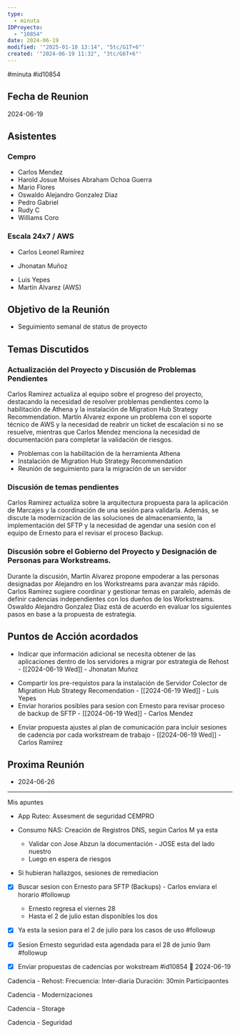 ```yaml
---
type:
  - minuta
IDProyecto:
  - "10854"
date: 2024-06-19
modified: '"2025-01-10 13:14", "5tc/G1T+6"'
created: '"2024-06-19 11:32", "3tc/G6T+6"'
---
```


#minuta 
#id10854

## Fecha de Reunion
2024-06-19

## Asistentes

### Cempro
* Carlos Mendez
* Harold Josue Moises Abraham Ochoa Guerra
* Mario Flores
* Oswaldo Alejandro Gonzalez Diaz
* Pedro Gabriel
* Rudy C
* Williams Coro

### Escala 24x7 / AWS
- Carlos Leonel Ramírez
* Jhonatan Muñoz
- Luis Yepes
- Martin Alvarez (AWS)

## Objetivo de la Reunión
* Seguimiento semanal de status de proyecto
## Temas Discutidos

### Actualización del Proyecto y Discusión de Problemas Pendientes
Carlos Ramirez actualiza al equipo sobre el progreso del proyecto, destacando la necesidad de resolver problemas pendientes como la habilitación de Athena y la instalación de Migration Hub Strategy Recommendation. Martín Alvarez expone un problema con el soporte técnico de AWS y la necesidad de reabrir un ticket de escalación si no se resuelve, mientras que Carlos Mendez menciona la necesidad de documentación para completar la validación de riesgos.
* Problemas con la habilitación de la herramienta Athena
* Instalación de Migration Hub Strategy Recommendation
* Reunión de seguimiento para la migración de un servidor

### Discusión de temas pendientes
Carlos Ramirez actualiza sobre la arquitectura propuesta para la aplicación de Marcajes y la coordinación de una sesión para validarla. Además, se discute la modernización de las soluciones de almacenamiento, la implementación del SFTP y la necesidad de agendar una sesión con el equipo de Ernesto para el revisar el proceso Backup.

### Discusión sobre el Gobierno del Proyecto y Designación de Personas para Workstreams.
Durante la discusión, Martin Alvarez propone empoderar a las personas designadas por Alejandro en los Workstreams para avanzar más rápido. Carlos Ramirez sugiere coordinar y gestionar temas en paralelo, además de definir cadencias independientes con los dueños de los Workstreams. Oswaldo Alejandro Gonzalez Diaz está de acuerdo en evaluar los siguientes pasos en base a la propuesta de estrategia.

## Puntos de Acción acordados
- Indicar que información adicional se necesita obtener de las aplicaciones dentro de los servidores a migrar por estrategia de Rehost - [[2024-06-19 Wed]] - Jhonatan Muñoz
* Compartir los pre-requistos para la instalación de Servidor Colector de Migration Hub Strategy Recomendation - [[2024-06-19 Wed]] - Luis Yepes
* Enviar horarios posibles para sesion con Ernesto para revisar proceso de backup de SFTP - [[2024-06-19 Wed]]  - Carlos Mendez
- Enviar propuesta ajustes al plan de comunicación para incluir sesiones de cadencia por cada workstream de trabajo - [[2024-06-19 Wed]] - Carlos Ramírez

## Proxima Reunión
*   2024-06-26

---


Mis apuntes

- App Ruteo: Assesment de seguridad CEMPRO
- Consumo NAS: Creación de Registros DNS, según Carlos M ya esta
	- Validar con Jose Abzun la documentación - JOSE esta del lado nuestro
	- Luego en espera de riesgos

- Si hubieran hallazgos, sesiones de remediacion

- [x] Buscar sesion con Ernesto para SFTP (Backups) - Carlos enviara el horario  #followup
	- Ernesto regresa el viernes 28
	- Hasta el 2 de julio estan disponibles los dos 
- [x] Ya esta la sesion para el 2 de julio para los casos de uso #followup
- [x] Sesion Ernesto seguridad esta agendada para el 28 de junio 9am #followup
- [x] Enviar propuestas de cadencias por wokstream #id10854 📅 2024-06-19



Cadencia - Rehost:
Frecuencia: Inter-diaria 
Duración: 30min
Participaontes

Cadencia - Modernizaciones

Cadencia - Storage

Cadencia - Seguridad